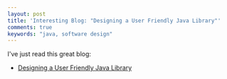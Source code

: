 ```yaml
---
layout: post
title: 'Interesting Blog: "Designing a User Friendly Java Library"'
comments: true
keywords: "java, software design"
---
```


I've just read this great blog:

- [Designing a User Friendly Java Library](http://www.baeldung.com/design-a-user-friendly-java-library)

